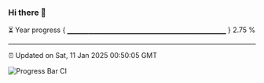 ### Hi there 👋

⏳ Year progress { ▁▁▁▁▁▁▁▁▁▁▁▁▁▁▁▁▁▁▁▁▁▁▁▁▁▁▁▁▁▁ } 2.75 %

---

⏰ Updated on Sat, 11 Jan 2025 00:50:05 GMT

![Progress Bar CI](https://github.com/Shyam-Makwana/GitHub-Actions-Demo/workflows/Progress%20Bar%20CI/badge.svg)
